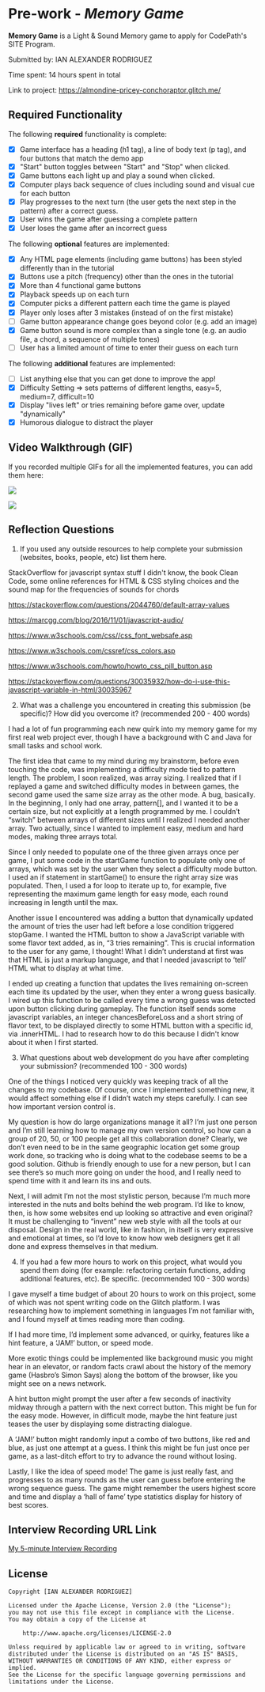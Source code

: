 # Pre-work - *Memory Game*

**Memory Game** is a Light & Sound Memory game to apply for CodePath's SITE Program. 

Submitted by: IAN ALEXANDER RODRIGUEZ

Time spent: 14 hours spent in total

Link to project: https://almondine-pricey-conchoraptor.glitch.me/

## Required Functionality

The following **required** functionality is complete:

* [X] Game interface has a heading (h1 tag), a line of body text (p tag), and four buttons that match the demo app
* [X] "Start" button toggles between "Start" and "Stop" when clicked. 
* [X] Game buttons each light up and play a sound when clicked. 
* [X] Computer plays back sequence of clues including sound and visual cue for each button
* [X] Play progresses to the next turn (the user gets the next step in the pattern) after a correct guess. 
* [X] User wins the game after guessing a complete pattern
* [X] User loses the game after an incorrect guess

The following **optional** features are implemented:

* [X] Any HTML page elements (including game buttons) has been styled differently than in the tutorial
* [X] Buttons use a pitch (frequency) other than the ones in the tutorial
* [X] More than 4 functional game buttons
* [X] Playback speeds up on each turn
* [X] Computer picks a different pattern each time the game is played
* [X] Player only loses after 3 mistakes (instead of on the first mistake)
* [ ] Game button appearance change goes beyond color (e.g. add an image)
* [X] Game button sound is more complex than a single tone (e.g. an audio file, a chord, a sequence of multiple tones)
* [ ] User has a limited amount of time to enter their guess on each turn

The following **additional** features are implemented:

- [ ] List anything else that you can get done to improve the app!
- [X] Difficulty Setting => sets patterns of different lengths, easy=5, medium=7, difficult=10
- [X] Display "lives left" or tries remaining before game over, update "dynamically"
- [X] Humorous dialogue to distract the player

## Video Walkthrough (GIF)

If you recorded multiple GIFs for all the implemented features, you can add them here:

![](http://g.recordit.co/wcUek9vpC2.gif)
 
![](http://g.recordit.co/EYCBiK7zu8.gif)

## Reflection Questions
1. If you used any outside resources to help complete your submission (websites, books, people, etc) list them here. 

StackOverflow for javascript syntax stuff I didn't know, the book Clean Code, some online references for HTML & CSS styling choices and the sound map for the frequencies of sounds for chords

https://stackoverflow.com/questions/2044760/default-array-values

https://marcgg.com/blog/2016/11/01/javascript-audio/

https://www.w3schools.com/css//css_font_websafe.asp

https://www.w3schools.com/cssref/css_colors.asp

https://www.w3schools.com/howto/howto_css_pill_button.asp

https://stackoverflow.com/questions/30035932/how-do-i-use-this-javascript-variable-in-html/30035967

2. What was a challenge you encountered in creating this submission (be specific)? 
	How did you overcome it? (recommended 200 - 400 words) 
	
I had a lot of fun programming each new quirk into my memory game for my first real web project ever, though I have a background with C and Java for small tasks and school work. 

The first idea that came to my mind during my brainstorm, before even touching the code, was implementing a difficulty mode tied to pattern length. The problem, I soon realized, was array sizing. I realized that if I replayed a game and switched difficulty modes in between games, the second game used the same size array as the other mode. A bug, basically. In the beginning, I only had one array, pattern[], and I wanted it to be a certain size, but not explicitly at a length programmed by me. I couldn’t “switch” between arrays of different sizes until I realized I needed another array. Two actually, since I wanted to implement easy, medium and hard modes, making three arrays total. 

Since I only needed to populate one of the three given arrays once per game, I put some code in the startGame function to populate only one of arrays, which was set by the user when they select a difficulty mode button. I used an if statement in startGame() to ensure the right array size was populated. Then, I used a for loop to iterate up to, for example, five representing the maximum game length for easy mode, each round increasing in length until the max.

Another issue I encountered was adding a button that dynamically updated the amount of tries the user had left before a lose condition triggered stopGame. I wanted the HTML button to show a JavaScript variable with some flavor text added, as in, “3 tries remaining”. This is crucial information to the user for any game, I thought! What I didn’t understand at first was that HTML is just a markup language, and that I needed javascript to ‘tell’ HTML what to display at what time.

I ended up creating a function that updates the lives remaining on-screen each time its updated by the user, when they enter a wrong guess basically. I wired up this function to be called every time a wrong guess was detected upon button clicking during gameplay. The function itself sends some javascript variables, an integer chancesBeforeLoss and a short string of flavor text, to be displayed directly to some HTML button with a specific id, via .innerHTML. I had to research how to do this because I didn't know about it when I first started.

	
3. What questions about web development do you have after completing your submission? 
	(recommended 100 - 300 words)
	
One of the things I noticed very quickly was keeping track of all the changes to my codebase. Of course, once I implemented something new, it would affect something else if I didn’t watch my steps carefully. I can see how important version control is.

My question is how do large organizations manage it all? I’m just one person and I’m still learning how to manage my own version control, so how can a group of 20, 50, or 100 people get all this collaboration done? Clearly, we don’t even need to be in the same geographic location get some group work done, so tracking who is doing what to the codebase seems to be a good solution. Github is friendly enough to use for a new person, but I can see there’s so much more going on under the hood, and I really need to spend time with it and learn its ins and outs.

Next, I will admit I’m not the most stylistic person, because I’m much more interested in the nuts and bolts behind the web program. I’d like to know, then, is how some websites end up looking so attractive and even original? It must be challenging to “invent” new web style with all the tools at our disposal. Design in the real world, like in fashion, in itself is very expressive and emotional at times, so I’d love to know how web designers get it all done and express themselves in that medium. 

4. If you had a few more hours to work on this project, what would you spend them doing 
	(for example: refactoring certain functions, adding additional features, etc).
	Be specific. (recommended 100 - 300 words) 

I gave myself a time budget of about 20 hours to work on this project, some of which was not spent writing code on the Glitch platform. I was researching how to implement something in languages I’m not familiar with, and I found myself at times reading more than coding. 

If I had more time, I’d implement some advanced, or quirky, features like a hint feature, a ‘JAM!’ button, or speed mode. 

More exotic things could be implemented like background music you might hear in an elevator, or random facts crawl about the history of the memory game (Hasbro’s Simon Says) along the bottom of the browser, like you might see on a news network.

A hint button might prompt the user after a few seconds of inactivity midway through a pattern with the next correct button. This might be fun for the easy mode. However, in difficult mode, maybe the hint feature just teases the user by displaying some distracting dialogue.

A ‘JAM!’ button might randomly input a combo of two buttons, like red and blue, as just one attempt at a guess. I think this might be fun just once per game, as a last-ditch effort to try to advance the round without losing.

Lastly, I like the idea of speed mode! The game is just really fast, and progresses to as many rounds as the user can guess before entering the wrong sequence guess. The game might remember the users highest score and time and display a ‘hall of fame’ type statistics display for history of best scores.


## Interview Recording URL Link

[My 5-minute Interview Recording](your-link-here)


## License

    Copyright [IAN ALEXANDER RODRIGUEZ]

    Licensed under the Apache License, Version 2.0 (the "License");
    you may not use this file except in compliance with the License.
    You may obtain a copy of the License at

        http://www.apache.org/licenses/LICENSE-2.0

    Unless required by applicable law or agreed to in writing, software
    distributed under the License is distributed on an "AS IS" BASIS,
    WITHOUT WARRANTIES OR CONDITIONS OF ANY KIND, either express or implied.
    See the License for the specific language governing permissions and
    limitations under the License.
